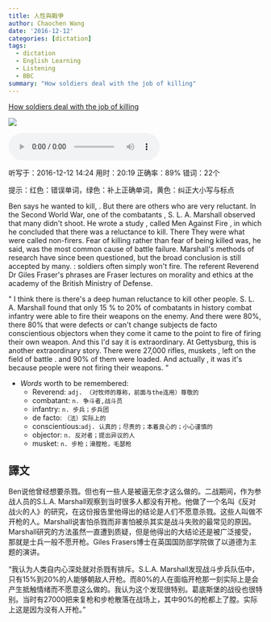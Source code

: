```yaml
---
title: 人性與戰爭
author: Chaochen Wang
date: '2016-12-12'
categories: [dictation]
tags:
  - dictation
  - English Learning
  - Listening
  - BBC
summary: "How soldiers deal with the job of killing"
---
```



[How soldiers deal with the job of killing](http://www.bbc.com/news/world-13687796)

![](/img/soldiers.jpg)

<audio src="/mp3/soldiers.mp3" controls="controls">
Your browser does not support the audio element.
你的瀏覽器不支持音頻播放。請使用chrome科學上網。
</audio>

听写于：2016-12-12 14:24	用时：20:19
正确率：89%	错词：22个

提示：<span class="diff_off">红色</span>：错误单词，<span class="diff_add">绿色</span>：补上正确单词，<span class="diff_alert">黄色</span>：纠正大小写与标点
<p class="linetext">Ben says he wanted to kill<span class="diff_alert">,</span> <span class="diff_alert">.</span> <span class="diff_alert" title="but ">But </span>there are others who are very reluctant. In the Second World War<span class="diff_alert">,</span> one of the combatants <span class="diff_alert">,</span> S. L. A. Marshall observed that many didn't shoot. He wrote a study <span class="diff_alert">,</span> called Men Against Fire <span class="diff_alert">,</span> in which he concluded that there was a reluctance to kill. <span class="diff_off">There</span> <span class="diff_add">They</span> were what were called non-firers. Fear of killing rather than fear of being killed was, he said, <span class="diff_off">was</span> the most common cause of battle failure. Marshall's methods of research have since been questioned, but the broad conclusion is still accepted by many<span class="diff_alert">.</span> <span class="diff_add">:</span> <span class="diff_alert" title="Soldiers ">soldiers </span>often simply won't fire. The <span class="diff_off">referent</span> <span class="diff_add">Reverend</span> Dr Giles <span class="diff_off">Fraser's</span> <span class="diff_off">phrases</span> <span class="diff_off">are</span> <span class="diff_add">Fraser</span> lectures on morality and ethics at the academy of the British Ministry of Defense. </p><p class="linetext"></p><p class="linetext"><span class="diff_alert">"</span> I think <span class="diff_off">there</span> <span class="diff_off">is</span> <span class="diff_add">there's</span> a deep human reluctance to kill other people. S. L. A. Marshall found that only 15 <span class="diff_off">%</span> to 20% of <span class="diff_off">combatants</span> <span class="diff_off">in</span> <span class="diff_off">history</span> <span class="diff_add">combat</span> <span class="diff_add">infantry</span> were able to fire their weapons on the enemy. And there were <span class="diff_off">80%</span><span class="diff_alert">,</span> <span class="diff_off">there</span> <span class="diff_add">80</span><span class="diff_add">%</span> <span class="diff_add">that</span> were <span class="diff_off">defects</span> <span class="diff_off">or</span> <span class="diff_off">can't</span> <span class="diff_off">change</span> <span class="diff_off">subjects</span> <span class="diff_add">de</span> <span class="diff_add">facto</span> <span class="diff_add">conscientious</span> <span class="diff_add">objectors</span> when <span class="diff_off">they</span> <span class="diff_off">come</span> <span class="diff_add">it</span> <span class="diff_add">came</span> to <span class="diff_add">the</span> point <span class="diff_off">to</span> <span class="diff_off">fire</span> <span class="diff_add">of</span> <span class="diff_add">firing</span> their <span class="diff_add">own</span> weapon. <span class="diff_off">And</span> <span class="diff_off">this</span> <span class="diff_add">I'd</span> <span class="diff_add">say</span> <span class="diff_add">it</span> is extraordinary. At Gettysburg, this is another extraordinary story. There were 27,000 rifles, muskets <span class="diff_alert">,</span> left on the field of battle <span class="diff_alert">.</span> <span class="diff_alert" title="And ">and </span>90% of them were loaded. And actually <span class="diff_alert">,</span> <span class="diff_off">it</span> <span class="diff_off">was</span> <span class="diff_add">it's</span> because people were not firing <span class="diff_add">their</span> <span class="diff_add">weapons</span>. <span class="diff_alert">"</span>


* _Words_ worth to be remembered:
    * Reverend: `adj. （对牧师的尊称，前面与the连用）尊敬的`
    * combatant: `n. 争斗者,战斗员`
    * infantry: `n. 步兵；步兵团`
    * de facto: `（法）实际上的`
    * conscientious:`adj. 认真的；尽责的；本着良心的；小心谨慎的`
    * objector: `n. 反对者；提出异议的人`
    * musket: `n. 步枪；滑膛枪，毛瑟枪`

## 譯文

Ben说他曾经想要杀戮。但也有一些人是被逼无奈才这么做的。二战期间，作为参战人员的S.L.A. Marshall观察到当时很多人都没有开枪。他做了一个名叫《反对战火的人》的研究，在这份报告里他得出的结论是人们不愿意杀戮。这些人叫做不开枪的人。Marshall说害怕杀戮而非害怕被杀其实是战斗失败的最常见的原因。Marshall研究的方法虽然一直遭到质疑，但是他得出的大结论还是被广泛接受，那就是士兵一般不愿开枪。Giles Frasers博士在英国国防部学院做了以道德为主题的演讲。

“我认为人类自内心深处就对杀戮有排斥。S.L.A. Marshall发现战斗步兵队伍中，只有15%到20%的人能够朝敌人开枪。而80%的人在面临开枪那一刻实际上是会产生抵触情绪而不愿意这么做的。我认为这个发现很特别。葛底斯堡的战役也很特别。当时有27000把来复枪和步枪散落在战场上，其中90%的枪都上了膛。实际上这是因为没有人开枪。”
